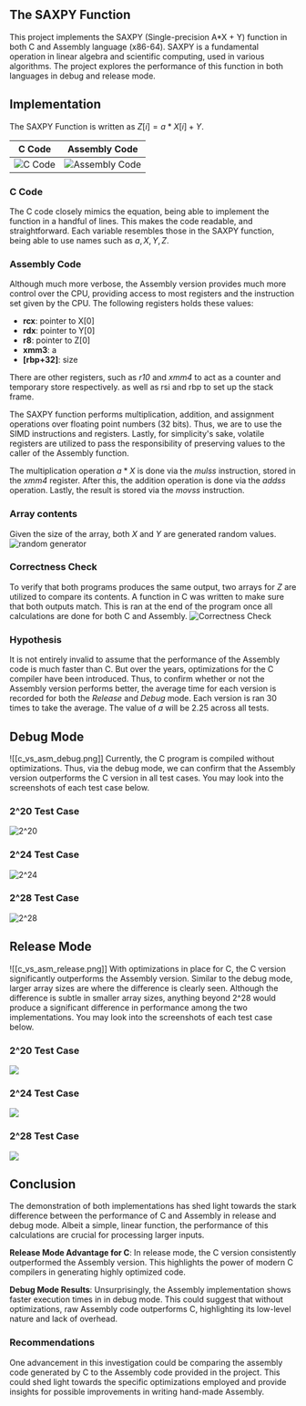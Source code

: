 ## The SAXPY Function
This project implements the SAXPY (Single-precision A\*X + Y) function in both C and Assembly language (x86-64). SAXPY is a fundamental operation in linear algebra and scientific computing, used in various algorithms. The project explores the performance of this function in both languages in debug and release mode. 

## Implementation
The SAXPY Function is written as $Z[i] = a * X[i] + Y$. 

| C Code | Assembly Code | 
| ---------- | --------- | 
| ![C Code](C_code.png) | ![Assembly Code](Asm_code.png)

### C Code
The C code closely mimics the equation, being able to implement the function in a handful of lines. This makes the code readable, and straightforward. Each variable resembles those in the SAXPY function, being able to use names such as $a, X, Y, Z$. 

### Assembly Code
Although much more verbose, the Assembly version provides much more control over the CPU, providing access to most registers and the instruction set given by the CPU. The following registers holds these values:
- **rcx**: pointer to X\[0]
- **rdx**: pointer to Y\[0]
- **r8**: pointer to Z\[0]
- **xmm3**: a
- **\[rbp+32]**: size 

There are other registers, such as *r10* and *xmm4* to act as a counter and temporary store respectively. as well as rsi and rbp to set up the stack frame. 

The SAXPY function performs multiplication, addition, and assignment operations over floating point numbers (32 bits). Thus, we are to use the SIMD instructions and registers. Lastly, for simplicity's sake, volatile registers are utilized to pass the responsibility of preserving values to the caller of the Assembly function. 

The multiplication operation $a  * X$ is done via the *mulss* instruction, stored in the *xmm4* register. After this, the addition operation is done via the *addss* operation. Lastly, the result is stored via the *movss* instruction. 

### Array contents 
Given the size of the array, both $X$ and $Y$ are generated random values.
![random generator](random_gen.png)

### Correctness Check
To verify that both programs produces the same output, two arrays for $Z$ are utilized to compare its contents. A function in C was written to make sure that both outputs match. This is ran at the end of the program once all calculations are done for both C and Assembly.
![Correctness Check](correctness.png)
### Hypothesis
It is not entirely invalid to assume that the performance of the Assembly code is much faster than C. But over the years, optimizations for the C compiler have been introduced. Thus, to confirm whether or not the Assembly version performs better, the average time for each version is recorded for both the *Release* and *Debug* mode. Each version is ran 30 times to take the average.  The value of $a$ will be $2.25$ across all tests.

## Debug Mode

![[c_vs_asm_debug.png]]
Currently, the C program is compiled without optimizations. Thus, via the debug mode, we can confirm that the Assembly version outperforms the C version in all test cases. You may look into the screenshots of each test case below.

### 2^20 Test Case
![2^20](debug_20.png)

### 2^24 Test Case
![2^24](debug_24.png)

### 2^28 Test Case
![2^28](debug_28.png)
  
## Release Mode
![[c_vs_asm_release.png]]
With optimizations in place for C, the C version significantly outperforms the Assembly version. Similar to the debug mode, larger array sizes are where the difference is clearly seen. Although the difference is subtle in smaller array sizes, anything beyond 2^28 would produce a significant  difference in performance among the two implementations. You may look into the screenshots of each test case below.

### 2^20 Test Case
![](release_20.png)

### 2^24 Test Case
![](release_24.png)

### 2^28 Test Case
![](release_28.png)

## Conclusion
The demonstration of both implementations has shed light towards the stark difference between the performance of C and Assembly in release and debug mode. Albeit a simple, linear function, the performance of this calculations are crucial for processing larger inputs.

**Release Mode Advantage for C**: In release mode, the C version consistently outperformed the Assembly version. This highlights the power of modern C compilers in generating highly optimized code.

**Debug Mode Results**: Unsurprisingly, the Assembly implementation shows faster execution times in in debug mode. This could suggest that without optimizations, raw Assembly code outperforms C, highlighting its low-level nature and lack of overhead.

### Recommendations
One advancement in this investigation could be comparing the assembly code generated by C to the Assembly code provided in the project. This could shed light towards the specific optimizations employed and provide insights for possible improvements in writing hand-made Assembly. 












